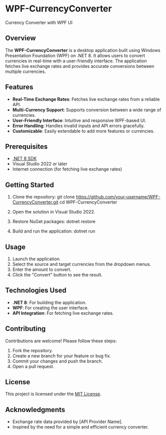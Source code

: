 # WPF-CurrencyConverter

Currency Converter with WPF UI

## Overview

The **WPF-CurrencyConverter** is a desktop application built using Windows Presentation Foundation (WPF) on .NET 8. It allows users to convert currencies in real-time with a user-friendly interface. The application fetches live exchange rates and provides accurate conversions between multiple currencies.

## Features

- **Real-Time Exchange Rates**: Fetches live exchange rates from a reliable API.
- **Multi-Currency Support**: Supports conversion between a wide range of currencies.
- **User-Friendly Interface**: Intuitive and responsive WPF-based UI.
- **Error Handling**: Handles invalid inputs and API errors gracefully.
- **Customizable**: Easily extendable to add more features or currencies.

## Prerequisites

- [.NET 8 SDK](https://dotnet.microsoft.com/download/dotnet/8.0)
- Visual Studio 2022 or later
- Internet connection (for fetching live exchange rates)

## Getting Started

1. Clone the repository:
git clone https://github.com/your-username/WPF-CurrencyConverter.git cd WPF-CurrencyConverter

2. Open the solution in Visual Studio 2022.

3. Restore NuGet packages:
dotnet restore

4. Build and run the application:
dotnet run

## Usage

1. Launch the application.
2. Select the source and target currencies from the dropdown menus.
3. Enter the amount to convert.
4. Click the "Convert" button to see the result.

## Technologies Used

- **.NET 8**: For building the application.
- **WPF**: For creating the user interface.
- **API Integration**: For fetching live exchange rates.

## Contributing

Contributions are welcome! Please follow these steps:

1. Fork the repository.
2. Create a new branch for your feature or bug fix.
3. Commit your changes and push the branch.
4. Open a pull request.

## License

This project is licensed under the [MIT License](LICENSE).

## Acknowledgments

- Exchange rate data provided by [API Provider Name].
- Inspired by the need for a simple and efficient currency converter.
